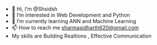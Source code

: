 - 👋 Hi, I’m @Shsidsh
- 👀 I’m interested in Web Development and Python
- 🌱 I’m currently learning ANN and Machine Learning
- 📫 How to reach me sharmasidharth620@gmail.com 
- My skills are Building Realtions , Effective Communication
<!---
Shsidsh/Shsidsh is a ✨ special ✨ repository because its `README.md` (this file) appears on your GitHub profile.
You can click the Preview link to take a look at your changes.
--->

